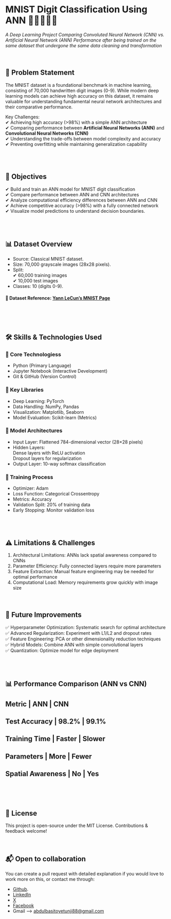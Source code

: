 # MNIST Digit Classification Using ANN 🤖🧠🇦🇮👾
_A Deep Learning Project Comparing Convoluted Neural Network (CNN) vs. Artificial Neural Network (ANN) Performance after being trained on the same dataset that undergone the same data cleaning and transformation_
<br><br><br>

## 📌 Problem Statement
The MNIST dataset is a foundational benchmark in machine learning, consisting of 70,000 handwritten digit images (0-9). While modern deep learning models can achieve high accuracy on this dataset, it remains valuable for understanding fundamental neural network architectures and their comparative performance.

Key Challenges: <br>
✔ Achieving high accuracy (>98%) with a simple ANN architecture<br>
✔ Comparing performance between **Artificial Neural Networks (ANN)** and **Convolutional Neural Networks (CNN)** <br>
✔ Understanding the trade-offs between model complexity and accuracy<br>
✔ Preventing overfitting while maintaining generalization capability <br>
<br><br><br>

## 🎯 Objectives
✔ Build and train an ANN model for MNIST digit classification<br>
✔ Compare performance between ANN and CNN architectures<br>
✔ Analyze computational efficiency differences between ANN and CNN<br>
✔ Achieve competitive accuracy (>98%) with a fully connected network<br>
✔ Visualize model predictions to understand decision boundaries.<br>
<br><br><br>

## 📊 Dataset Overview
- Source: Classical MNIST dataset.
- Size: 70,000 grayscale images (28x28 pixels).
- Split: <br>
   ✔ 60,000 training images<br>
   ✔ 10,000 test images<br>
- Classes: 10 (digits 0-9). <br>
#### 🔗 Dataset Reference: [Yann LeCun’s MNIST Page](http://yann.lecun.com/exdb/mnist/train-images-idx3-ubyte.gz)
<br><br><br>

## 🛠 Skills & Technologies Used
### 📌 Core Technologiess
- Python (Primary Language)
- Jupyter Notebook (Interactive Development)
- Git & GitHub (Version Control)


### 📌 Key Libraries
- Deep Learning:	PyTorch
- Data Handling:	NumPy, Pandas
- Visualization:	Matplotlib, Seaborn
- Model Evaluation:	Scikit-learn (Metrics)


### 📌 Model Architectures 
- Input Layer: Flattened 784-dimensional vector (28×28 pixels)
- Hidden Layers: <br>
  Dense layers with ReLU activation<br>
  Dropout layers for regularization<br>
- Output Layer: 10-way softmax classification
### 📌 Training Process
- Optimizer: Adam <br>
- Loss Function: Categorical Crossentropy <br>
- Metrics: Accuracy <br>
- Validation Split: 20% of training data <br>
- Early Stopping: Monitor validation loss <br>
<br><br><br>

## ⚠ Limitations & Challenges
1. Architectural Limitations: ANNs lack spatial awareness compared to CNNs
2. Parameter Efficiency: Fully connected layers require more parameters
3. Feature Extraction: Manual feature engineering may be needed for optimal performance
4. Computational Load: Memory requirements grow quickly with image size
<br><br><br>

## 🚀 Future Improvements
✅ Hyperparameter Optimization: Systematic search for optimal architecture<br>
✅ Advanced Regularization: Experiment with L1/L2 and dropout rates<br>
✅ Feature Engineering: PCA or other dimensionality reduction techniques<br>
✅ Hybrid Models: Combine ANN with simple convolutional layers<br>
✅ Quantization: Optimize model for edge deployment<br>
<br><br><br>

## 📊 Performance Comparison (ANN vs CNN)

Metric  |   	ANN	  |   CNN
--------------------------
Test Accuracy | 98.2%	|  99.1%
-------------------------------
Training Time |	Faster 
|  Slower
-------------------------------
Parameters	| More |	Fewer
-------------------------------
Spatial Awareness |	No  |	Yes
-----
<br><br><br>




## 📜 License
This project is open-source under the MIT License. Contributions & feedback welcome!
<br><br><br>

 
 ## 📬 Open to collaboration
 You can  create a pull request with detailed explanation if you would love to work more on this, or contact me through:
 - [Github](https://www.github.com/Abdulbasit4422).
 - [LinkedIn](https://www.linkedin.com/in/oyetunjiabdulbasitoyebamiji)
 - [X](https://mobile.x.com/Abdulbasitoyeb1)
 - [Facebook](https://www.facebook.com/abdulbasit.oyetunji?mibextid=ZbWKwL)
 - Gmail --> abdulbasitoyetunji88@gmail.com




